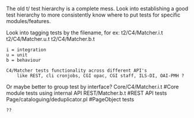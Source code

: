 The old t/ test hierarchy is a complete mess.
Look into establishing a good test hierarchy to more consistently know where to
put tests for specific modules/features.

Look into tagging tests by the filename, for ex:
    t2/C4/Matcher.i.t
    t2/C4/Matcher.u.t
    t2/C4/Matcher.b.t

    i = integration
    u = unit
    b = behaviour

    C4/Matcher tests functionality across different API's
        like REST, cli cronjobs, CGI opac, CGI staff, ILS-DI, OAI-PMH ?

Or maybe better to group test by interface?
    Core/C4/Matcher.i.t   #Core module tests using internal API
    REST/Matcher.b.t      #REST API tests
    Page/cataloguing/deduplicator.pl #PageObject tests

    ??
